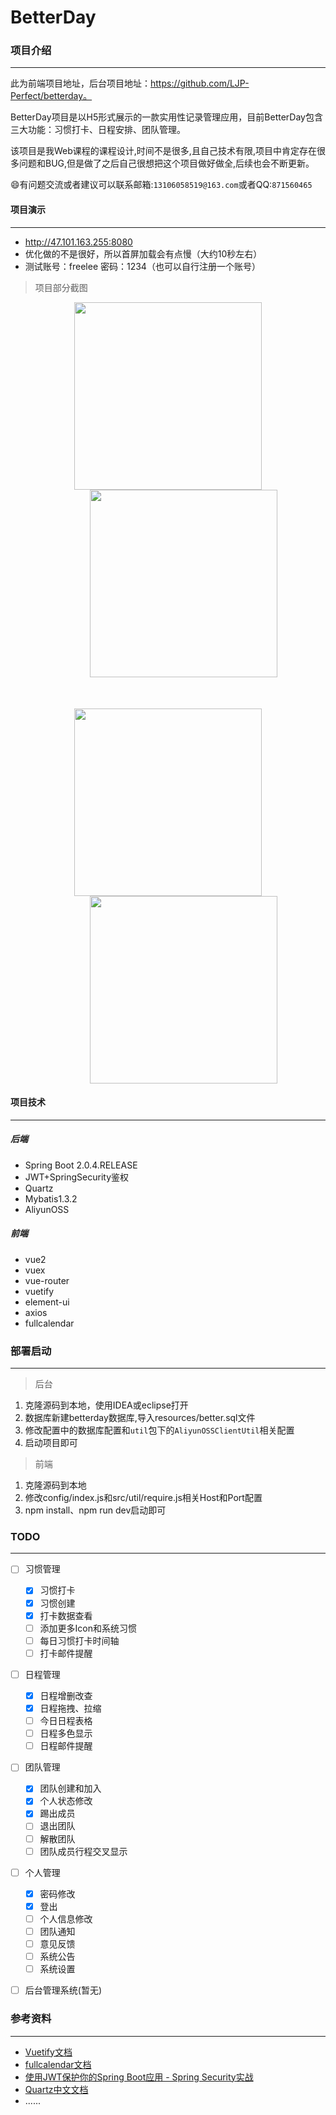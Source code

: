 BetterDay
===========================
### 项目介绍
---
此为前端项目地址，后台项目地址：https://github.com/LJP-Perfect/betterday。

BetterDay项目是以H5形式展示的一款实用性记录管理应用，目前BetterDay包含三大功能：习惯打卡、日程安排、团队管理。

该项目是我Web课程的课程设计,时间不是很多,且自己技术有限,项目中肯定存在很多问题和BUG,但是做了之后自己很想把这个项目做好做全,后续也会不断更新。

:smile:有问题交流或者建议可以联系邮箱:`13106058519@163.com`或者QQ:`871560465`



#### 项目演示
-----------
- http://47.101.163.255:8080
- 优化做的不是很好，所以首屏加载会有点慢（大约10秒左右）
- 测试账号：freelee 密码：1234（也可以自行注册一个账号）

>项目部分截图

<div style="text-align: center">
<img width="300px" src="https://freelee-betterday.oss-cn-beijing.aliyuncs.com/img/IMG_2257.PNG" />
<img width="300px" style="margin-left: 50px;" src="https://freelee-betterday.oss-cn-beijing.aliyuncs.com/img/IMG_2258.PNG" />
</div>

<div style="text-align: center;margin-top: 50px;">
<img width="300px" src="https://freelee-betterday.oss-cn-beijing.aliyuncs.com/img/IMG_2259.PNG" />
<img width="300px" style="margin-left: 50px;" src="https://freelee-betterday.oss-cn-beijing.aliyuncs.com/img/IMG_2262.PNG" />
</div>


#### 项目技术
-----------
##### 后端
- Spring Boot 2.0.4.RELEASE
- JWT+SpringSecurity鉴权
- Quartz
- Mybatis1.3.2
- AliyunOSS

##### 前端
- vue2
- vuex
- vue-router
- vuetify
- element-ui
- axios
- fullcalendar

### 部署启动
-----------
> 后台
1. 克隆源码到本地，使用IDEA或eclipse打开
2. 数据库新建betterday数据库,导入resources/better.sql文件
3. 修改配置中的数据库配置和`util`包下的`AliyunOSSClientUtil`相关配置
4. 启动项目即可

> 前端
1. 克隆源码到本地
2. 修改config/index.js和src/util/require.js相关Host和Port配置
3. npm install、npm run dev启动即可

### TODO
-----------
- [ ] 习惯管理
    - [x] 习惯打卡
    - [x] 习惯创建
    - [x] 打卡数据查看
    - [ ] 添加更多Icon和系统习惯
    - [ ] 每日习惯打卡时间轴
    - [ ] 打卡邮件提醒 
- [ ] 日程管理
    - [x] 日程增删改查
    - [x] 日程拖拽、拉缩
    - [ ] 今日日程表格
    - [ ] 日程多色显示
    - [ ] 日程邮件提醒
- [ ] 团队管理
    - [x] 团队创建和加入
    - [x] 个人状态修改
    - [x] 踢出成员
    - [ ] 退出团队
    - [ ] 解散团队
    - [ ] 团队成员行程交叉显示
- [ ] 个人管理
    - [x] 密码修改
    - [x] 登出
    - [ ] 个人信息修改
    - [ ] 团队通知
    - [ ] 意见反馈
    - [ ] 系统公告
    - [ ] 系统设置
- [ ] 后台管理系统(暂无) 


### 参考资料
-----------
- [Vuetify文档](https://vuetifyjs.com/zh-Hans/)
- [fullcalendar文档](calendar.io/docs)
- [使用JWT保护你的Spring Boot应用 - Spring Security实战](https://www.jianshu.com/p/b51487766549)
- [Quartz中文文档](https://www.w3cschool.cn/quartz_doc/)
- ......



